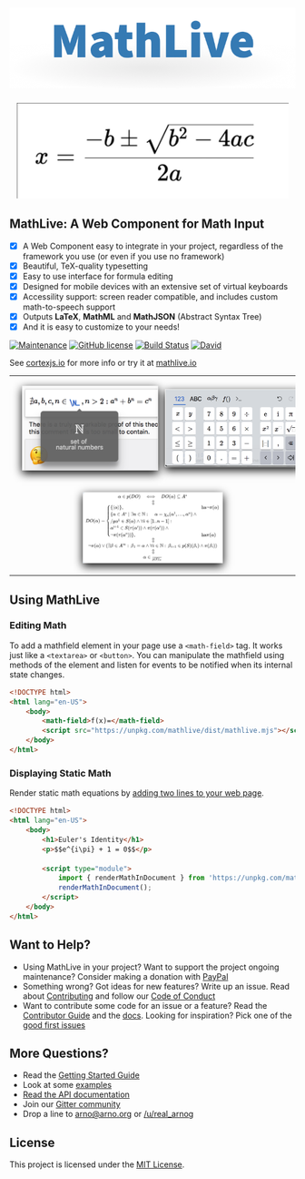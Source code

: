 <h1 align="center">
    <img alt="math live" src="assets/logo.png?raw=true">
</h1>

<p align="center">
    <img width="479" alt="Screenshot" src="assets/screenshots/mathlive-demo.png">
</p>

## MathLive: A Web Component for Math Input

-   [x] A Web Component easy to integrate in your project, regardless of the
        framework you use (or even if you use no framework)
-   [x] Beautiful, TeX-quality typesetting
-   [x] Easy to use interface for formula editing
-   [x] Designed for mobile devices with an extensive set of virtual keyboards
-   [x] Accessility support: screen reader compatible, and includes custom math-to-speech support
-   [x] Outputs **LaTeX**, **MathML** and **MathJSON** (Abstract Syntax Tree)
-   [x] And it is easy to customize to your needs!

[![Maintenance](https://img.shields.io/maintenance/yes/2020.svg)]()
[![GitHub license](https://img.shields.io/badge/license-MIT-brightgreen.svg)](https://raw.githubusercontent.com/arnog/mathlive/master/LICENSE.txt)
[![Build Status](https://travis-ci.org/arnog/mathlive.svg?branch=master)](https://travis-ci.org/arnog/mathlive)
[![David](https://img.shields.io/david/dev/arnog/mathlive.svg)]()

See [cortexjs.io](http://cortexjs.io/mathlive/) for more info or try it at [mathlive.io](https://mathlive.io)

<table align="center" >
    <tr>
        <td width='50%' align='center' style="border:none;">
            <img alt="The popover panel" 
            style='margin:15px; box-shadow: 0px 5px 15px #000; border: 1px solid #eee' 
            src="assets/screenshots/popover.png">
        </td>
        <td width='50%' align='center' style="border:none;">
            <img alt="A Virtual Keyboard" 
            style='margin:15px; box-shadow: 0px 5px 15px #000; border: 1px solid #eee' 
            src="assets/screenshots/virtualKeyboard.png">
        </td>
    </tr>
    <tr style="background-color: initial; border: none;">
        <td colspan="2" align="center" style="border:none;">
            <img width="50%" alt="The Loop Equation" 
            style='margin:15px; box-shadow: 0px 5px 15px #000; border: 1px solid #eee' 
            src="assets/screenshots/loop-eqn.png">
        </td>
    </tr>
</table>

## Using MathLive

### Editing Math

To add a mathfield element in your page use a `<math-field>` tag. It works
just like a `<textarea>` or `<button>`. You can manipulate the mathfield using
methods of the element and listen for events to be notified when its internal
state changes.

```html
<!DOCTYPE html>
<html lang="en-US">
    <body>
        <math-field>f(x)=</math-field>
        <script src="https://unpkg.com/mathlive/dist/mathlive.mjs"></script>
    </body>
</html>
```

### Displaying Static Math

Render static math equations by
[adding two lines to your web page](tutorials/USAGE_GUIDE.md).

```html
<!DOCTYPE html>
<html lang="en-US">
    <body>
        <h1>Euler's Identity</h1>
        <p>$$e^{i\pi} + 1 = 0$$</p>

        <script type="module">
            import { renderMathInDocument } from 'https://unpkg.com/mathlive/dist/mathlive.mjs';
            renderMathInDocument();
        </script>
    </body>
</html>
```

## Want to Help?

-   Using MathLive in your project? Want to support the project ongoing maintenance?
    Consider making a donation with [PayPal](https://www.paypal.me/arnogourdol)
-   Something wrong? Got ideas for new features? Write up an issue. Read about
    [Contributing](CONTRIBUTING.md) and follow our [Code of Conduct](CODE_OF_CONDUCT.md)
-   Want to contribute some code for an issue or a feature? Read the
    [Contributor Guide](tutorials/CONTRIBUTOR_GUIDE.md) and the
    [docs](http://docs.mathlive.io). Looking for inspiration? Pick one of
    the [good first issues](https://github.com/arnog/mathlive/labels/good%20first%20issue)

## More Questions?

-   Read the [Getting Started Guide](http://cortexjs.io/guides/mathfield-getting-started/)
-   Look at some [examples](http://cortexjs.io/mathlive/)
-   [Read the API documentation](https://cortexjs.io/docs/mathlive/)
-   Join our [Gitter community](https://gitter.im/cortex-js/community)
-   Drop a line to arno@arno.org or [/u/real_arnog](https://www.reddit.com/user/real_arnog)

## License

This project is licensed under the [MIT License](LICENSE.txt).
